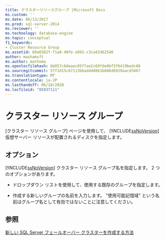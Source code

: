 ```yaml
---
title: クラスターリソースグループ |Microsoft Docs
ms.custom: ''
ms.date: 06/13/2017
ms.prod: sql-server-2014
ms.reviewer: ''
ms.technology: database-engine
ms.topic: conceptual
f1_keywords:
- Cluster Resource Group
ms.assetid: 69a6582f-f1a8-40fe-a991-c3ca42d62540
author: mashamsft
ms.author: mathoma
ms.openlocfilehash: bb057c6deaec85ffae2c69fde0bf5f6419bedc88
ms.sourcegitcommit: 57f1d15c67113bbadd40861b886d6929aacd3467
ms.translationtype: MT
ms.contentlocale: ja-JP
ms.lasthandoff: 06/18/2020
ms.locfileid: "85037111"
---
```

# <a name="cluster-resource-group"></a>クラスター リソース グループ
  [クラスター リソース グループ] ページを使用して、 [!INCLUDE[ssNoVersion](../../includes/ssnoversion-md.md)] 仮想サーバー リソースが配置されるディスクを指定します。  
  
## <a name="options"></a>オプション  
 [!INCLUDE[ssNoVersion](../../includes/ssnoversion-md.md)] クラスター リソース グループ名を指定します。 2 つのオプションがあります。  
  
-   ドロップダウン リストを使用して、使用する既存のグループを指定します。  
  
-   作成する新しいグループの名前を入力します。 "使用可能記憶域" という名前はグループ名として有効ではないことに注意してください。  
  
## <a name="see-also"></a>参照  
 [新しい SQL Server フェールオーバー クラスターを作成する方法](https://go.microsoft.com/fwlink/?LinkId=190960)  
  
  
